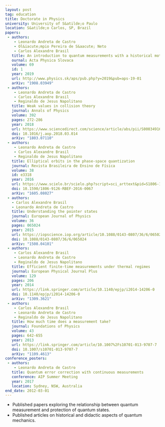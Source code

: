 ```yaml
---
layout: post
tag: education
title: Doctorate in Physics
university: University of S&atilde;o Paulo
location: S&atilde;o Carlos, SP, Brazil
papers:
 - authors:
    - Leonardo Andreta de Castro
    - Ol&iacute;mpio Pereira de S&aacute; Neto
    - Carlos Alexandre Brasil
   title: An introduction to quantum measurements with a historical motivation
   ournal: Acta Physica Slovaca
   volume: 69
   id: 1
   year: 2019
   url: http://www.physics.sk/aps/pub.php?y=2019&pub=aps-19-01
   arXiv: "1908.03949"
 - authors:
    - Leonardo Andreta de Castro
    - Carlos Alexandre Brasil
    - Reginaldo de Jesus Napolitano
   title: Weak values in collision theory
   journal: Annals of Physics
   volume: 392
   pages: 272-286
   year: 2018
   url: https://www.sciencedirect.com/science/article/abs/pii/S0003491618300691
   doi: 10.1016/j.aop.2018.03.014
   arXiv: "1803.07110"
 - authors:
    - Leonardo Andreta de Castro
    - Carlos Alexandre Brasil
    - Reginaldo de Jesus Napolitano
   title: Elliptical orbits in the phase-space quantization
   journal: Revista Brasileira de Ensino de Física
   volume: 38
   id: e3318
   year: 2016
   url: https://www.scielo.br/scielo.php?script=sci_arttext&pid=S1806-11172016000300418
   doi: 10.1590/1806-9126-RBEF-2016-0067
   arXiv: "1605.08027"
 - authors:
   - Carlos Alexandre Brasil
   - Leonardo Andreta de Castro
   title: Understanding the pointer states
   journal: European Journal of Physics
   volume: 36
   pages: 065024
   year: 2015
   url: https://iopscience.iop.org/article/10.1088/0143-0807/36/6/065024
   doi: 10.1088/0143-0807/36/6/065024
   arXiv: "1508.04101"
 - authors:
    - Carlos Alexandre Brasil
    - Leonardo Andreta de Castro
    - Reginaldo de Jesus Napolitano
   title: Efficient finite-time measurements under thermal regimes
   journal: European Physical Journal Plus
   volume: 129
   pages: 206
   year: 2014
   url: https://link.springer.com/article/10.1140/epjp/i2014-14206-0
   doi: 10.1140/epjp/i2014-14206-0
   arXiv: "1309.3621"
 - authors:
    - Carlos Alexandre Brasil
    - Leonardo Andreta de Castro
    - Reginaldo de Jesus Napolitano
   title: How much time does a measurement take?
   journal: Foundations of Physics
   volume: 43
   pages: 642-655
   year: 2013
   url: https://link.springer.com/article/10.1007%2Fs10701-013-9707-7
   doi: 10.1007/s10701-013-9707-7
   arXiv: "1109.4613"
conference_posters:
 - authors:
    - Leonardo Andreta de Castro
   title: Quantum error correction with continuous measurements
   conference: AIP Summer Meeting
   year: 2017
   location: Sydney, NSW, Australia
end_date: 2012-03-01
---
```

 - Published papers exploring the relationship between quantum measurement and protection of quantum states.
 - Published articles on historical and didactic aspects of quantum mechanics.
